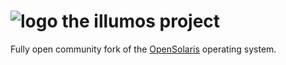 # ![logo](images/Phoenix64x64-RGB.png) the illumos project

Fully open community fork of the [OpenSolaris](https://en.wikipedia.org/wiki/OpenSolaris) operating system.

